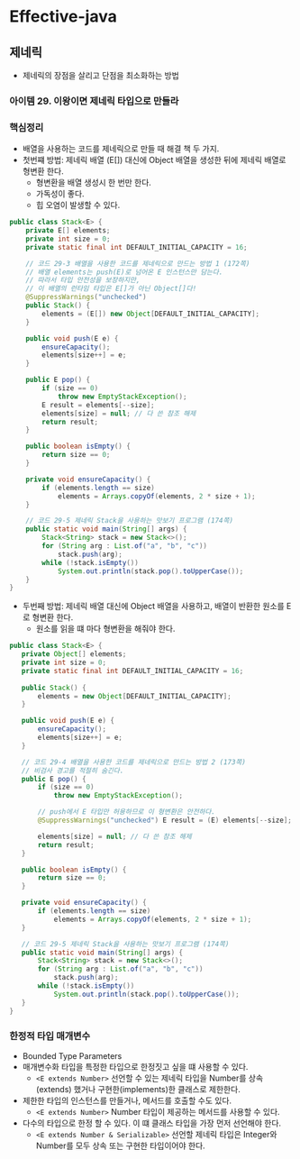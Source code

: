 # Effective-java
## 제네릭
* 제네릭의 장점을 살리고 단점을 최소화하는 방법

### 아이템 29. 이왕이면 제네릭 타입으로 만들라

### 핵심정리 
* 배열을 사용하는 코드를 제네릭으로 만들 때 해결 책 두 가지.
* 첫번쨰 방법: 제네릭 배열 (E[]) 대신에 Object 배열을 생성한 뒤에 제네릭 배열로 형변환 한다.
  * 형변환을 배열 생성시 한 번만 한다.
  * 가독성이 좋다.
  * 힙 오염이 발생할 수 있다.

```java
public class Stack<E> {
    private E[] elements;
    private int size = 0;
    private static final int DEFAULT_INITIAL_CAPACITY = 16;

    // 코드 29-3 배열을 사용한 코드를 제네릭으로 만드는 방법 1 (172쪽)
    // 배열 elements는 push(E)로 넘어온 E 인스턴스만 담는다.
    // 따라서 타입 안전성을 보장하지만,
    // 이 배열의 런타임 타입은 E[]가 아닌 Object[]다!
    @SuppressWarnings("unchecked")
    public Stack() {
        elements = (E[]) new Object[DEFAULT_INITIAL_CAPACITY];
    }

    public void push(E e) {
        ensureCapacity();
        elements[size++] = e;
    }

    public E pop() {
        if (size == 0)
            throw new EmptyStackException();
        E result = elements[--size];
        elements[size] = null; // 다 쓴 참조 해제
        return result;
    }

    public boolean isEmpty() {
        return size == 0;
    }

    private void ensureCapacity() {
        if (elements.length == size)
            elements = Arrays.copyOf(elements, 2 * size + 1);
    }

    // 코드 29-5 제네릭 Stack을 사용하는 맛보기 프로그램 (174쪽)
    public static void main(String[] args) {
        Stack<String> stack = new Stack<>();
        for (String arg : List.of("a", "b", "c"))
            stack.push(arg);
        while (!stack.isEmpty())
            System.out.println(stack.pop().toUpperCase());
    }
}

```
* 두번째 방법: 제네릭 배열 대신에 Object 배열을 사용하고, 배열이 반환한 원소를 E로 형변환 한다.
  * 원소를 읽을 떄 마다 형변환을 해줘야 한다.
 ```java
public class Stack<E> {
    private Object[] elements;
    private int size = 0;
    private static final int DEFAULT_INITIAL_CAPACITY = 16;
    
    public Stack() {
        elements = new Object[DEFAULT_INITIAL_CAPACITY];
    }

    public void push(E e) {
        ensureCapacity();
        elements[size++] = e;
    }

    // 코드 29-4 배열을 사용한 코드를 제네릭으로 만드는 방법 2 (173쪽)
    // 비검사 경고를 적절히 숨긴다.
    public E pop() {
        if (size == 0)
            throw new EmptyStackException();

        // push에서 E 타입만 허용하므로 이 형변환은 안전하다.
        @SuppressWarnings("unchecked") E result = (E) elements[--size];

        elements[size] = null; // 다 쓴 참조 해제
        return result;
    }

    public boolean isEmpty() {
        return size == 0;
    }

    private void ensureCapacity() {
        if (elements.length == size)
            elements = Arrays.copyOf(elements, 2 * size + 1);
    }

    // 코드 29-5 제네릭 Stack을 사용하는 맛보기 프로그램 (174쪽)
    public static void main(String[] args) {
        Stack<String> stack = new Stack<>();
        for (String arg : List.of("a", "b", "c"))
            stack.push(arg);
        while (!stack.isEmpty())
            System.out.println(stack.pop().toUpperCase());
    }
}
```


### 한정적 타입 매개변수
* Bounded Type Parameters
* 매개변수화 타입을 특정한 타입으로 한정짓고 싶을 떄 사용할 수 있다.
  * `<E extends Number>` 선언할 수 있는 제네릭 타입을 Number를 상속(extends) 했거나 구현한(implements)한 클래스로 제한한다.
* 제한한 타입의 인스턴스를 만들거나, 메서드를 호출할 수도 있다.
  * `<E extends Number>` Number 타입이 제공하는 메서드를 사용할 수 있다.
* 다수의 타입으로 한정 할 수 있다. 이 떄 클래스 타입을 가장 먼저 선언해야 한다.
  *  `<E extends Number & Serializable>` 선언할 제네릭 타입은 Integer와 Number를 모두 상속 또는 구현한 타입이어야 한다.
